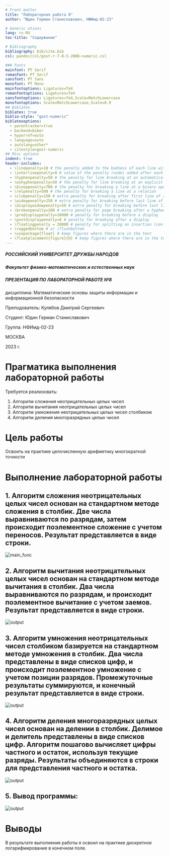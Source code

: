 ```yaml
---
# Front matter
title: "Лабораторная работа 8"
author: "Юдин Герман Станиславович, НФИмд-02-23"

# Generic otions
lang: ru-RU
toc-title: "Содержание"

# Bibliography
bibliography: bib/cite.bib
csl: pandoc/csl/gost-r-7-0-5-2008-numeric.csl

### Fonts
mainfont: PT Serif
romanfont: PT Serif
sansfont: PT Sans
monofont: PT Mono
mainfontoptions: Ligatures=TeX
romanfontoptions: Ligatures=TeX
sansfontoptions: Ligatures=TeX,Scale=MatchLowercase
monofontoptions: Scale=MatchLowercase,Scale=0.9
## Biblatex
biblatex: true
biblio-style: "gost-numeric"
biblatexoptions:
  - parentracker=true
  - backend=biber
  - hyperref=auto
  - language=auto
  - autolang=other*
  - citestyle=gost-numeric
## Misc options
indent: true
header-includes:
  - \linepenalty=10 # the penalty added to the badness of each line within a paragraph (no associated penalty node) Increasing the value makes tex try to have fewer lines in the paragraph.
  - \interlinepenalty=0 # value of the penalty (node) added after each line of a paragraph.
  - \hyphenpenalty=50 # the penalty for line breaking at an automatically inserted hyphen
  - \exhyphenpenalty=50 # the penalty for line breaking at an explicit hyphen
  - \binoppenalty=700 # the penalty for breaking a line at a binary operator
  - \relpenalty=500 # the penalty for breaking a line at a relation
  - \clubpenalty=150 # extra penalty for breaking after first line of a paragraph
  - \widowpenalty=150 # extra penalty for breaking before last line of a paragraph
  - \displaywidowpenalty=50 # extra penalty for breaking before last line before a display math
  - \brokenpenalty=100 # extra penalty for page breaking after a hyphenated line
  - \predisplaypenalty=10000 # penalty for breaking before a display
  - \postdisplaypenalty=0 # penalty for breaking after a display
  - \floatingpenalty = 20000 # penalty for splitting an insertion (can only be split footnote in standard LaTeX)
  - \raggedbottom # or \flushbottom
  - \usepackage{float} # keep figures where there are in the text
  - \floatplacement{figure}{H} # keep figures where there are in the text
---
```


##### РОССИЙСКИЙ УНИВЕРСИТЕТ ДРУЖБЫ НАРОДОВ

##### Факультет физико-математических и естественных наук

##### ПРЕЗЕНТАЦИЯ ПО ЛАБОРАТОРНОЙ РАБОТЕ №8

дисциплина: Математические основы защиты информации и информационной безопасности

Преподователь: Кулябов Дмитрий Сергеевич

Cтудент: Юдин Герман Станиславович

Группа: НФИмд-02-23

МОСКВА

2023 г.

# **Прагматика выполнения лабораторной работы**

Требуется реализовать:

1. Алгоритм сложения неотрицательных целых чисел
2. Алгоритм вычитания неотрицательных целых чисел
3. Алгоритм умножения неотрицательных целых чисел столбиком
4. Алгоритм деления многоразрядных целых чисел

# **Цель работы**

Освоить на практике целочисленную арифметику многократной точности

# **Выполнение лабораторной работы**

## 1. Алгоритм сложения неотрицательных целых чисел основан на стандартном методе сложения в столбик. Две числа выравниваются по разрядам, затем происходит поэлементное сложение с учетом переносов. Результат представляется в виде строки.

![main_func](pics/1_add.png "add")

## 2. Алгоритм вычитания неотрицательных целых чисел основан на стандартном методе вычитания в столбик. Два числа выравниваются по разрядам, и происходит поэлементное вычитание с учетом заемов. Результат представляется в виде строки.

![output](pics/2_sub.png "substract")

## 3. Алгоритм умножения неотрицательных чисел столбиком базируется на стандартном методе умножения в столбик. Два числа представлены в виде списков цифр, и происходит поэлементное умножение с учетом позиции разрядов. Промежуточные результаты суммируются, и конечный результат представляется в виде строки.

![output](pics/3_mult.png "multiply")

## 4. Алгоритм деления многоразрядных целых чисел основан на делении в столбик. Делимое и делитель представлены в виде списков цифр. Алгоритм пошагово вычисляет цифры частного и остаток, используя текущие разряды. Результаты объединяются в строки для представления частного и остатка.

![output](pics/4_div.png "divide")

## 5. Вывод программы: 
![output](pics/5_output.png "output")


# Выводы

В результате выполнения работы я освоил на практике дискретное логарифмирование в конечном поле.
